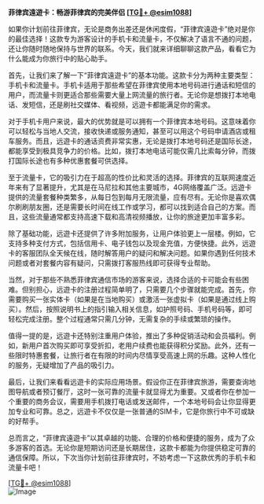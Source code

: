 **菲律宾遠遊卡：畅游菲律宾的完美伴侣 [[TG💪+ @esim1088](https://t.me/s/esim1088)]**

如果你计划前往菲律宾，无论是商务出差还是休闲度假，“菲律宾遠遊卡”绝对是你的最佳选择！这款专为游客设计的手机卡和流量卡，不仅解决了语言不通的问题，还让你随时随地保持与世界的联系。今天，我们就来详细聊聊这款产品，看看它为什么能成为你旅行中的贴心助手。

首先，让我们来了解一下“菲律宾遠遊卡”的基本功能。这款卡分为两种主要类型：手机卡和流量卡。手机卡适用于那些希望在菲律宾使用本地号码进行通话和短信的用户，而流量卡则更适合那些需要大量上网流量的旅行者。无论你是想拨打本地电话、发短信，还是刷社交媒体、看视频，远遊卡都能满足你的需求。

对于手机卡用户来说，最大的优势就是可以拥有一个菲律宾本地号码。这意味着你可以轻松与当地人交流，接收快递或服务通知，甚至可以用这个号码申请酒店或租车服务。而且，远遊卡的通话资费非常实惠，无论是拨打本地号码还是国际长途，都能享受到极具竞争力的价格。比如，拨打本地电话可能仅需几比索每分钟，而拨打国际长途也有多种优惠套餐可供选择。

至于流量卡，它的吸引力在于超高的性价比和灵活的选择。菲律宾的互联网速度近年来有了显著提升，尤其是在马尼拉和其他主要城市，4G网络覆盖广泛。远遊卡提供的流量套餐种类繁多，从每日包到每月无限流量，应有尽有。无论你是喜欢偶尔刷刷朋友圈，还是需要长时间在线工作或学习，都可以找到适合自己的方案。而且，这些流量通常都支持高速下载和高清视频播放，让你的旅途更加丰富多彩。

除了基础功能，远遊卡还提供了许多附加服务，让用户体验更上一层楼。例如，它支持多种支付方式，包括信用卡、电子钱包以及现金充值，方便快捷。此外，远遊卡的客服团队全天候在线，随时解答用户的疑问和解决问题。如果你遇到任何技术问题或者对套餐内容有疑问，只需拨打客服热线即可获得专业帮助。

当然，对于那些不熟悉菲律宾通信市场的游客来说，选择合适的卡可能会有些困难。但别担心，远遊卡的注册过程简单明了，只需要几个步骤就能完成。首先，你需要购买一张实体卡（如果是在当地购买）或激活一张虚拟卡（如果是通过线上购买）。然后，按照说明书上的指引输入相关信息，如护照号码、手机号码等，即可轻松完成注册。整个过程通常只需几分钟，无需复杂的手续或繁琐的操作。

值得一提的是，远遊卡还特别注重用户体验，推出了多种促销活动和会员福利。例如，新用户首次购买即可享受折扣，老用户续费也能获得积分奖励。此外，还有一些限时特惠套餐，让旅行者在有限的时间内尽情享受高速上网的乐趣。这种人性化的服务，无疑增加了产品的吸引力。

最后，让我们来看看远遊卡的实际应用场景。假设你正在菲律宾旅游，需要查询地图导航或者预订餐厅，这时一张可靠的流量卡就显得尤为重要。又或者你在参加一个重要的商务会议，需要用手机拨打电话或发送邮件，一个本地号码会让你显得更加专业和可靠。总之，远遊卡不仅仅是一张普通的SIM卡，它是你旅行中不可或缺的好帮手。

总而言之，“菲律宾遠遊卡”以其卓越的功能、合理的价格和便捷的服务，成为了众多游客的首选。无论你是短期访问还是长期居住，这款卡都能为你提供稳定可靠的通信保障。所以，下次当你计划前往菲律宾时，不妨考虑一下这款优秀的手机卡和流量卡吧！

[[TG💪+ @esim1088](https://t.me/s/esim1088)]  
![Image](https://i.postimg.cc/4NQfJmqS/Snipaste-2025-05-13-00-14-12.png)